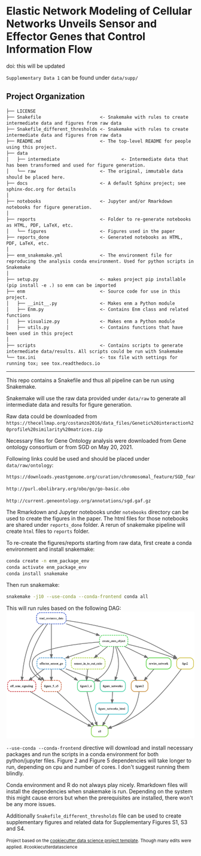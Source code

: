 Elastic Network Modeling of Cellular Networks Unveils Sensor and Effector Genes that Control Information Flow
==============================

doi: this will be updated

`Supplementary Data 1` can be found under `data/supp/`

Project Organization
------------

    ├── LICENSE
    ├── Snakefile                      <- Snakemake with rules to create intermediate data and figures from raw data 
    ├── Snakefile_different_thresholds <- Snakemake with rules to create intermediate data and figures from raw data 
    ├── README.md                      <- The top-level README for people using this project.
    ├── data
    │   ├── intermediate                       <- Intermediate data that has been transformed and used for figure generation.
    │   └── raw                        <- The original, immutable data should be placed here.
    ├── docs                           <- A default Sphinx project; see sphinx-doc.org for details
    │
    ├── notebooks                      <- Jupyter and/or Rmarkdown notebooks for figure generation.
    │
    ├── reports                        <- Folder to re-generate notebooks as HTML, PDF, LaTeX, etc.
    │   └── figures                    <- Figures used in the paper 
    ├── reports_done                   <- Generated notebooks as HTML, PDF, LaTeX, etc.
    │
    ├── enm_snakemake.yml              <- The environment file for reproducing the analysis conda environment. Used for python scripts in Snakemake
    │
    ├── setup.py                       <- makes project pip installable (pip install -e .) so enm can be imported
    ├── enm                            <- Source code for use in this project.
    │   ├── __init__.py                <- Makes enm a Python module
    │   ├── Enm.py                     <- Contains Enm class and related functions 
    │   ├── visualize.py               <- Makes enm a Python module
    │   ├── utils.py                   <- Contains functions that have been used in this project 
    │
    ├── scripts                        <- Contains scripts to generate intermediate data/results. All scripts could be run with Snakemake 
    └── tox.ini                        <- tox file with settings for running tox; see tox.readthedocs.io


--------

This repo contains a Snakefile and thus all pipeline can be run using Snakemake. 

Snakemake will use the raw data provided under `data/raw` to generate all intermediate data and results for figure generation.

Raw data could be downloaded from `https://thecellmap.org/costanzo2016/data_files/Genetic%20interaction%20profile%20similarity%20matrices.zip`

Necessary files for Gene Ontology analysis were downloaded from Gene ontology consortium or from SGD on May 20, 2021.

Following links could be used and should be placed under `data/raw/ontology`: 

```
https://downloads.yeastgenome.org/curation/chromosomal_feature/SGD_features.tab

http://purl.obolibrary.org/obo/go/go-basic.obo

http://current.geneontology.org/annotations/sgd.gaf.gz
```

The Rmarkdown and Jupyter notebooks under `notebooks` directory can be used to create the figures in the paper. The html files for those notebooks are shared under `reports_done` folder. A rerun of snakemake pipeline will create `html` files to `reports` folder.

To re-create the figures/reports starting from raw data, first create a conda environment and install snakemake:

```bash
conda create -n enm_package_env
conda activate enm_package_env
conda install snakemake
```

Then run snakemake:

```bash
snakemake -j10 --use-conda --conda-frontend conda all
```

This will run rules based on the following DAG:
![Snakemake DAG](dag.png)

`--use-conda --conda-frontend` directive will download and install necessary packages and run the scripts in a conda environment for both python/jupyter files. Figure 2 and Figure 5 dependencies will take longer to run, depending on cpu and number of cores. I don't suggest running them blindly. 

Conda environment and R do not always play nicely. Rmarkdown files will install the dependencies when snakemake is run. Depending on the system this might cause errors but when the prerequisites are installed, there won't be any more issues. 

Additionally `Snakefile_different_thresholds` file can be used to create supplementary figures and related data for Supplementary Figures S1, S3 and S4. 


<p><small>Project based on the <a target="_blank" href="https://drivendata.github.io/cookiecutter-data-science/">cookiecutter data science project template</a>. Though many edits were applied. #cookiecutterdatascience</small></p>
